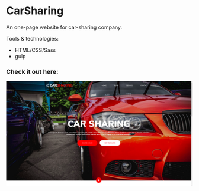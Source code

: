 # CarSharing

An one-page website for car-sharing company.

Tools & technologies:
* HTML/CSS/Sass
* gulp

### Check it out here:

<a href="https://adamptk.github.io/car_sharing/car_sharing/"><img src="car_sharing/images/CarSharing.png" alt="CarSharing" /></a>

